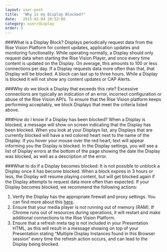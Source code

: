 ```yaml
---
layout: user-post
title:  "Why is my Display Blocked?"
date:   2015-02-04 10:52:00
category: user/display
order: 5
---
```


###What is a Display Block?
Displays periodically request data from the Rise Vision Platform for content updates, application updates and monitoring functionality. While operating normally, a Display should only request data when starting the Rise Vision Player, and once every time content is updated on the Display. On average, this amounts to 100 or less connections per day. If a Display requests data more often than that, that Display will be blocked. A block can last up to three hours. While a Display is blocked it will not show any content updates or CAP Alerts.

###Why do we block a Display that exceeds this rate?
Excessive connections are typically an indication of an error, incorrect configuration or abuse of the Rise Vision API’s. To ensure that the Rise Vision platform keeps performing acceptably, we block Displays that meet the criteria listed above.

###How do I know if a Display has been blocked?
When a Display is blocked, a message will show on screen indicating that the Display has been blocked. When you look at your Displays list, any Displays that are currently blocked will have a red colored heart next to the name of the Display. If you hover your mouse over the red heart, text will appear informing you the Display is blocked. In the Display settings, you will see a list of Display errors at the bottom of the page showing the date the Display was blocked, as well as a description of the error.

###What to do if a Display becomes blocked:
It is not possible to unblock a Display once it has become blocked. When a block expires in 3 hours or less, the Display will resume playing content, but will get blocked again if the Display attempts to request data more often than expected. If your Display becomes blocked, we recommend the following actions:

1. Verify the Display has the appropriate firewall and proxy settings. You can find more about this [here](/#/user/player/network-requirements).
2. Ensure that your media player is not running out of memory (RAM). If Chrome runs out of resources during operations, it will restart and make additional connections to the Rise Vision Platform.
3. Ensure that a refresh meta tag is not included in your Presentation HTML, as this will result in a message showing on top of your Presentation stating “Multiple Display Instances found in this Browser session” every time the refresh action occurs, and can lead to the Display being blocked.